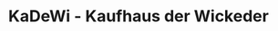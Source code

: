 ---
title: "KaDeWi - Kaufhaus der Wickeder"
url: /wickede-ruhr/kadewi-kaufhaus-der-wickeder-kirchstrasse/
shop: Kleidung
---